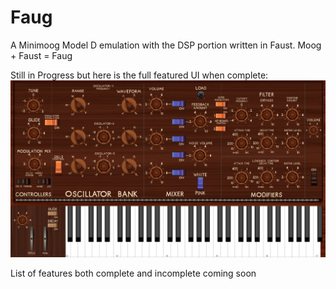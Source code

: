 # Faug
A Minimoog Model D emulation with the DSP portion written in Faust. Moog + Faust = Faug

Still in Progress but here is the full featured UI when complete:
![Alt text](./imageWork/backgroundExample.png?raw=true "Full Faug")

List of features both complete and incomplete coming soon
